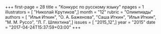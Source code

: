 +++
first-page = 28
title = "Конкурс по русскому языку"
npages = 1
illustrators = [ "Николай Крутиков",]
month = "12"
rubric = "Олимпиады"
authors = [ "Илья Иткин", "О. А. Баженова", "Саша Иткин", "Илья Иткин", "М. М. Руссо", "Л. Г. Шляхтина",]
issues = [ "2015_12",]
year = "2015"
date = "2017-04-24T15:37:59+03:00"
+++
